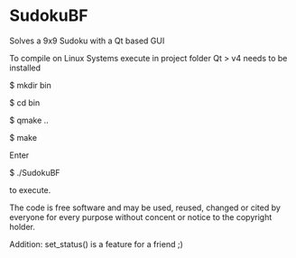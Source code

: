 # SudokuBF
Solves a 9x9 Sudoku with a Qt based GUI

To compile on Linux Systems execute in project folder
Qt > v4 needs to be installed 

   $ mkdir bin
   
   $ cd bin
   
   $ qmake ..
   
   $ make


Enter

   $ ./SudokuBF
  
to execute.


The code is free software and may be used, reused, changed or cited by everyone for every purpose without concent or notice to the copyright holder. 

Addition: set_status() is a feature for a friend ;)
